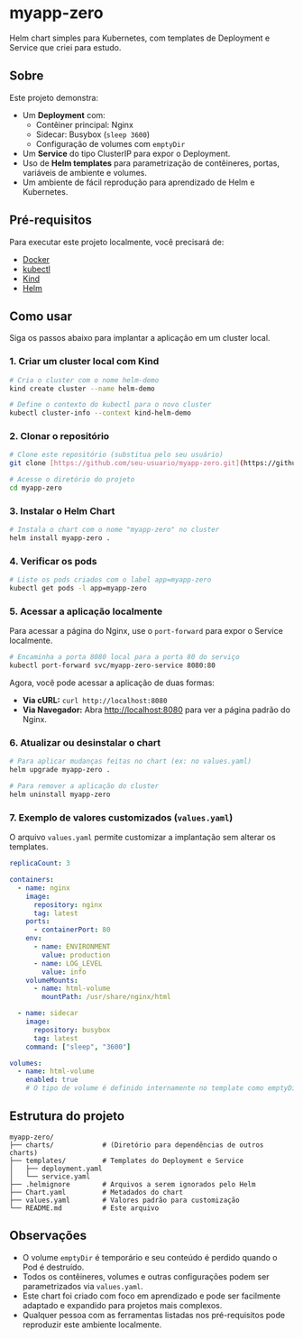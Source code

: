 # myapp-zero

Helm chart simples para Kubernetes, com templates de Deployment e Service que criei para estudo.

## Sobre

Este projeto demonstra:

- Um **Deployment** com:
  - Contêiner principal: Nginx
  - Sidecar: Busybox (`sleep 3600`)
  - Configuração de volumes com `emptyDir`
- Um **Service** do tipo ClusterIP para expor o Deployment.
- Uso de **Helm templates** para parametrização de contêineres, portas, variáveis de ambiente e volumes.
- Um ambiente de fácil reprodução para aprendizado de Helm e Kubernetes.

## Pré-requisitos

Para executar este projeto localmente, você precisará de:

- [Docker](https://www.docker.com/)
- [kubectl](https://kubernetes.io/docs/tasks/tools/)
- [Kind](https://kind.sigs.k8s.io/)
- [Helm](https://helm.sh/)

## Como usar

Siga os passos abaixo para implantar a aplicação em um cluster local.

### 1. Criar um cluster local com Kind

```bash
# Cria o cluster com o nome helm-demo
kind create cluster --name helm-demo

# Define o contexto do kubectl para o novo cluster
kubectl cluster-info --context kind-helm-demo
```

### 2. Clonar o repositório

```bash
# Clone este repositório (substitua pelo seu usuário)
git clone [https://github.com/seu-usuario/myapp-zero.git](https://github.com/seu-usuario/myapp-zero.git)

# Acesse o diretório do projeto
cd myapp-zero
```

### 3. Instalar o Helm Chart

```bash
# Instala o chart com o nome "myapp-zero" no cluster
helm install myapp-zero .
```

### 4. Verificar os pods

```bash
# Liste os pods criados com o label app=myapp-zero
kubectl get pods -l app=myapp-zero
```

### 5. Acessar a aplicação localmente

Para acessar a página do Nginx, use o `port-forward` para expor o Service localmente.

```bash
# Encaminha a porta 8080 local para a porta 80 do serviço
kubectl port-forward svc/myapp-zero-service 8080:80
```

Agora, você pode acessar a aplicação de duas formas:
- **Via cURL:** `curl http://localhost:8080`
- **Via Navegador:** Abra [http://localhost:8080](http://localhost:8080) para ver a página padrão do Nginx.

### 6. Atualizar ou desinstalar o chart

```bash
# Para aplicar mudanças feitas no chart (ex: no values.yaml)
helm upgrade myapp-zero .

# Para remover a aplicação do cluster
helm uninstall myapp-zero
```

### 7. Exemplo de valores customizados (`values.yaml`)

O arquivo `values.yaml` permite customizar a implantação sem alterar os templates.

```yaml
replicaCount: 3

containers:
  - name: nginx
    image:
      repository: nginx
      tag: latest
    ports:
      - containerPort: 80
    env:
      - name: ENVIRONMENT
        value: production
      - name: LOG_LEVEL
        value: info
    volumeMounts:
      - name: html-volume
        mountPath: /usr/share/nginx/html

  - name: sidecar
    image:
      repository: busybox
      tag: latest
    command: ["sleep", "3600"]

volumes:
  - name: html-volume
    enabled: true
    # O tipo de volume é definido internamente no template como emptyDir
```

## Estrutura do projeto

```
myapp-zero/
├── charts/            # (Diretório para dependências de outros charts)
├── templates/         # Templates do Deployment e Service
│   ├── deployment.yaml
│   └── service.yaml
├── .helmignore        # Arquivos a serem ignorados pelo Helm
├── Chart.yaml         # Metadados do chart
├── values.yaml        # Valores padrão para customização
└── README.md          # Este arquivo
```

## Observações

- O volume `emptyDir` é temporário e seu conteúdo é perdido quando o Pod é destruído.
- Todos os contêineres, volumes e outras configurações podem ser parametrizados via `values.yaml`.
- Este chart foi criado com foco em aprendizado e pode ser facilmente adaptado e expandido para projetos mais complexos.
- Qualquer pessoa com as ferramentas listadas nos pré-requisitos pode reproduzir este ambiente localmente.
